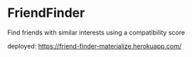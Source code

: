 # FriendFinder
Find friends with similar interests using a compatibility score

deployed: https://friend-finder-materialize.herokuapp.com/
